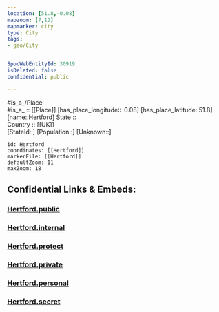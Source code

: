 ```yaml
---
location: [51.8,-0.08] 
mapzoom: [7,12] 
mapmarker: city 
type: City
tags:
- geo/City


SpocWebEntityId: 30919
isDeleted: false
confidential: public

---
```

#is_a_/Place  
#is_a_ :: [[Place]] 
[has_place_longitude::-0.08] 
[has_place_latitude::51.8] 
[name::Hertford] 
State ::  
Country :: [[UK]]  
[StateId::] 
[Population::] 
[Unknown::] 


```leaflet
id: Hertford
coordinates: [[Hertford]] 
markerFile: [[Hertford]] 
defaultZoom: 11 
maxZoom: 18
```


## Confidential Links & Embeds: 

### [Hertford.public](/_public/\Earth\Continent\Europe\Europe~North\UK\England\Regions~England\East_of_England\Hertfordshire\cities~Hertfordshire\Hertfordshire~East\cities~EastHertfordshireHertford.public.md) 

### [Hertford.internal](/_internal/\Earth\Continent\Europe\Europe~North\UK\England\Regions~England\East_of_England\Hertfordshire\cities~Hertfordshire\Hertfordshire~East\cities~EastHertfordshireHertford.internal.md) 

### [Hertford.protect](/_protect/\Earth\Continent\Europe\Europe~North\UK\England\Regions~England\East_of_England\Hertfordshire\cities~Hertfordshire\Hertfordshire~East\cities~EastHertfordshireHertford.protect.md) 

### [Hertford.private](/_private/\Earth\Continent\Europe\Europe~North\UK\England\Regions~England\East_of_England\Hertfordshire\cities~Hertfordshire\Hertfordshire~East\cities~EastHertfordshireHertford.private.md) 

### [Hertford.personal](/_personal/\Earth\Continent\Europe\Europe~North\UK\England\Regions~England\East_of_England\Hertfordshire\cities~Hertfordshire\Hertfordshire~East\cities~EastHertfordshireHertford.personal.md) 

### [Hertford.secret](/_secret/\Earth\Continent\Europe\Europe~North\UK\England\Regions~England\East_of_England\Hertfordshire\cities~Hertfordshire\Hertfordshire~East\cities~EastHertfordshireHertford.secret.md)

